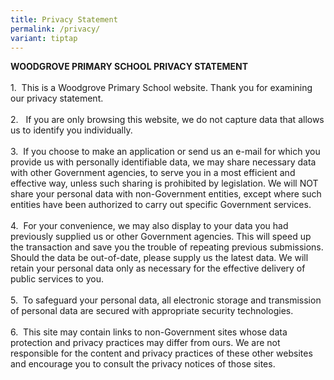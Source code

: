 ```yaml
---
title: Privacy Statement
permalink: /privacy/
variant: tiptap
---
```

<p><strong>WOODGROVE PRIMARY SCHOOL PRIVACY STATEMENT</strong>
<br>
<br>1.&nbsp; This is a Woodgrove Primary School website. Thank you for examining
our privacy statement.
<br>
<br>2.&nbsp;&nbsp; If you are only browsing this website, we do not capture
data that allows us to identify you individually.
<br>
<br>3.&nbsp; If you choose to make an application or send us an e-mail for
which you provide us with personally identifiable data, we may share necessary
data with other Government agencies, to serve you in a most efficient and
effective way, unless such sharing is prohibited by legislation. We will
NOT share your personal data with non-Government entities, except where
such entities have been authorized to carry out specific Government services.
<br>
<br>4.&nbsp; For your convenience, we may also display to your data you had
previously supplied us or other Government agencies. This will speed up
the transaction and save you the trouble of repeating previous submissions.
Should the data be out-of-date, please supply us the latest data. We will
retain your personal data only as necessary for the effective delivery
of public services to you.
<br>
<br>5.&nbsp; To safeguard your personal data, all electronic storage and transmission
of personal data are secured with appropriate security technologies.
<br>
<br>6.&nbsp; This site may contain links to non-Government sites whose data
protection and privacy practices may differ from ours. We are not responsible
for the content and privacy practices of these other websites and encourage
you to consult the privacy notices of those sites.</p>
<p>&nbsp;</p>
<p>&nbsp;</p>